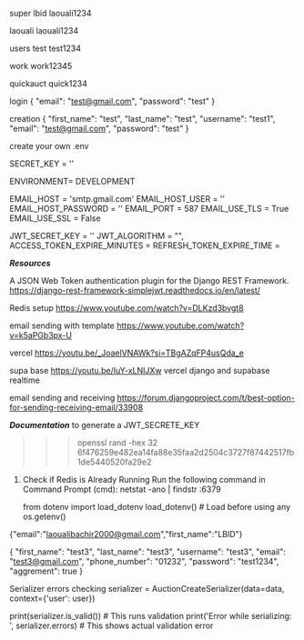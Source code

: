 super
lbid
laouali1234

laouali
laouali1234

users
test
test1234

work
work12345

quickauct
quick1234

login
{
"email": "test@gmail.com",
"password": "test"
}

creation
{
"first_name": "test",
"last_name": "test",
"username": "test1",
"email": "test@gmail.com",
"password": "test"
}

create your own .env

SECRET_KEY = ''

ENVIRONMENT= DEVELOPMENT

EMAIL_HOST = 'smtp.gmail.com'
EMAIL_HOST_USER = ''
EMAIL_HOST_PASSWORD = ''
EMAIL_PORT = 587
EMAIL_USE_TLS = True
EMAIL_USE_SSL = False

JWT_SECRET_KEY = ''
JWT_ALGORITHM = "",
ACCESS_TOKEN_EXPIRE_MINUTES =
REFRESH_TOKEN_EXPIRE_TIME =

**_Resources_**

A JSON Web Token authentication plugin for the Django REST Framework.
https://django-rest-framework-simplejwt.readthedocs.io/en/latest/

Redis setup
https://www.youtube.com/watch?v=DLKzd3bvgt8

email sending with template
https://www.youtube.com/watch?v=k5aPGb3px-U

vercel
https://youtu.be/_JoaelVNAWk?si=TBgAZqFP4usQda_e

supa base
https://youtu.be/IuY-xLNIJXw
vercel django and supabase realtime

email sending and receiving
https://forum.djangoproject.com/t/best-option-for-sending-receiving-email/33908

**_Documentation_**
to generate a JWT_SECRETE_KEY

> > > openssl rand -hex 32
> > > 6f476259e482ea14fa88e35faa2d2504c3727f87442517fb1de5440520fa29e2

1. Check if Redis is Already Running
   Run the following command in Command Prompt (cmd):
   netstat -ano | findstr :6379

   from dotenv import load_dotenv
   load_dotenv() # Load before using any os.getenv()

{"email":"laoualibachir2000@gmail.com","first_name":"LBID"}

{
"first_name": "test3",
"last_name": "test3",
"username": "test3",
"email": "test3@gmail.com",
"phone_number": "01232",
"password": "test1234",
"aggrement": true
}

Serializer errors checking
serializer = AuctionCreateSerializer(data=data, context={'user': user})

print(serializer.is_valid()) # This runs validation
print('Error while serializing: ', serializer.errors) # This shows actual validation error
